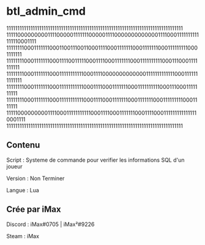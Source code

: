 # btl_admin_cmd

111111111111111111111111111111111111111111111111111111111111111111111111111111111
111110000000001111000001111111000001111000000000000011110001111111111111110001111
111111110001111111000110011100110001111000111111100011111110001111111110001111111
111111110001111111000111100111110001111000111111100011111111110001110001111111111
111111110001111111000111111111110001111000000000000011111111111110001111111111111
111111110001111111000111111111110001111000111111100011111111110001110001111111111
111111110001111111000111111111110001111000111111100011111110001111111110001111111
111110000000001111000111111111110001111000111111100011110001111111111111110001111
111111111111111111111111111111111111111111111111111111111111111111111111111111111
 
 
## Contenu

 Script : Systeme de commande pour verifier les informations SQL d'un joueur
 
 Version  : Non Terminer 
 
 Langue   : Lua

## Crée par iMax 
 Discord : iMax#0705 | iMax²#9226
 
 Steam : iMax
